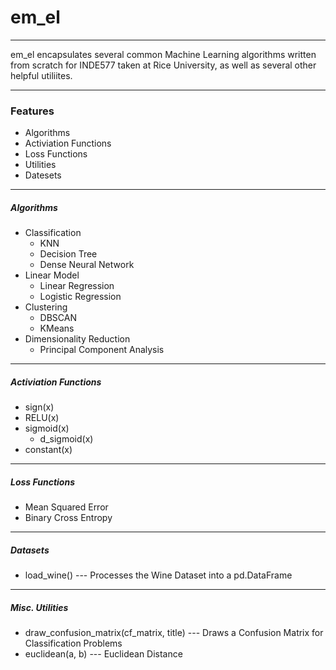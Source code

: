 # em_el
___
em_el encapsulates several common Machine Learning algorithms written from scratch for INDE577 taken at Rice University, 
as well as several other helpful utiliites.

___

### Features
- Algorithms
- Activiation Functions
- Loss Functions
- Utilities
- Datesets

___

##### Algorithms
- Classification
  - KNN
  - Decision Tree
  - Dense Neural Network
- Linear Model
  - Linear Regression
  - Logistic Regression
- Clustering
  - DBSCAN
  - KMeans
- Dimensionality Reduction
  - Principal Component Analysis
___

##### Activiation Functions
- sign(x)
- RELU(x)
- sigmoid(x)
  - d_sigmoid(x)
- constant(x)

___

##### Loss Functions
- Mean Squared Error
- Binary Cross Entropy

___

##### Datasets
- load_wine() --- Processes the Wine Dataset into a pd.DataFrame



___

##### Misc. Utilities
- draw_confusion_matrix(cf_matrix, title) --- Draws a Confusion Matrix for Classification Problems
- euclidean(a, b) --- Euclidean Distance
